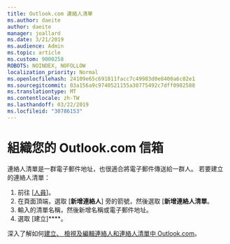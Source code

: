 ```yaml
---
title: Outlook.com 連絡人清單
ms.author: daeite
author: daeite
manager: joallard
ms.date: 3/21/2019
ms.audience: Admin
ms.topic: article
ms.custom: 9000258
ROBOTS: NOINDEX, NOFOLLOW
localization_priority: Normal
ms.openlocfilehash: 24109e65c691811facc7c49983d0e8400a6c02e1
ms.sourcegitcommit: 03a156a9c9740521155a30775492c7dff0982588
ms.translationtype: MT
ms.contentlocale: zh-TW
ms.lasthandoff: 03/22/2019
ms.locfileid: "30786153"
---
```

# <a name="organizing-your-outlookcom-mailbox"></a>組織您的 Outlook.com 信箱

連絡人清單是一群電子郵件地址，也很適合將電子郵件傳送給一群人。 若要建立的連絡人清單：

1. 前往 [[人員](https://outlook.live.com/people/)]。
1. 在頁面頂端，選取 [**新增連絡人**] 旁的箭號，然後選取 [**新增連絡人清單**。
1. 輸入的清單名稱，然後新增名稱或電子郵件地址。
1. 選取 [建立]****。

深入了解如何[建立、 檢視及編輯連絡人和連絡人清單中 Outlook.com](https://support.office.com/article/5b909158-036e-4820-92f7-2a27f57b9f01)。